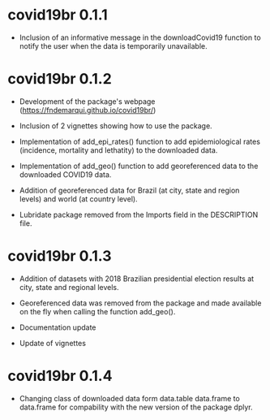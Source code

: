 # covid19br 0.1.1 

- Inclusion of an informative message in the downloadCovid19 function to notify the user when the data is temporarily unavailable.

# covid19br 0.1.2

- Development of the package's webpage (https://fndemarqui.github.io/covid19br/)

- Inclusion of 2 vignettes showing how to use the package.

- Implementation of add_epi_rates() function to add epidemiological rates (incidence, mortality and lethatity) to the downloaded data.

- Implementation of add_geo() function to add georeferenced data to the downloaded COVID19 data.

- Addition of georeferenced data for Brazil (at city, state and region levels) and world (at country level).

- Lubridate package removed from the Imports field in the DESCRIPTION file.


# covid19br 0.1.3

- Addition of datasets with 2018 Brazilian presidential election results at city, state and regional levels.

- Georeferenced data was removed from the package and made available on the fly when calling the function add_geo().

- Documentation update

- Update of vignettes


# covid19br 0.1.4

- Changing class of downloaded data form data.table data.frame to data.frame for compability with the new version of the package dplyr. 
